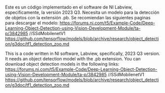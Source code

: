 Este es un código implementado en el software de NI Labview, especificamente, la versión 2023 Q3. Necesita un modelo para la detección de objetos con la extensión .pb.
Se recomiendan las siguientes paginas para descargar el modelo:
https://forums.ni.com/t5/Example-Code/Deep-Learning-Object-Detection-using-Vision-Development-Module/ta-p/3842985 //SSdMobilenetV1
https://github.com/tensorflow/models/blob/archive/research/object_detection/g3doc/tf1_detection_zoo.md

This is a code written in NI software, Labview, specifically, 2023 Q3 version. It needs an object detection model with the .pb extension.
You can download object detection models in the following links:
https://forums.ni.com/t5/Example-Code/Deep-Learning-Object-Detection-using-Vision-Development-Module/ta-p/3842985 //SSdMobilenetV1
https://github.com/tensorflow/models/blob/archive/research/object_detection/g3doc/tf1_detection_zoo.md
